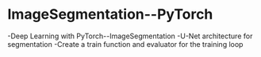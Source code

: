 # ImageSegmentation--PyTorch
-Deep Learning with PyTorch--ImageSegmentation
-U-Net architecture for segmentation
-Create a train function and evaluator for the training loop

